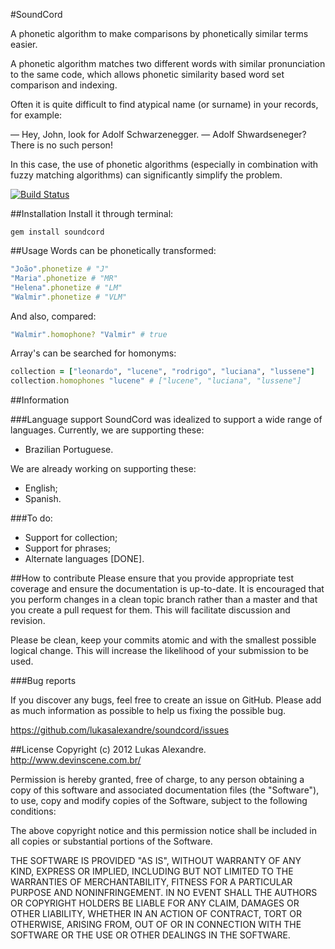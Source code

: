 #SoundCord

A phonetic algorithm to make comparisons by phonetically similar terms easier.

A phonetic algorithm matches two different words with similar pronunciation to the same code, which allows phonetic similarity based word set comparison and indexing.

Often it is quite difficult to find atypical name (or surname) in your records, for example:

— Hey, John, look for Adolf Schwarzenegger.
— Adolf Shwardseneger? There is no such person!

In this case, the use of phonetic algorithms (especially in combination with fuzzy matching algorithms) can significantly simplify the problem.

[![Build Status](https://secure.travis-ci.org/lukasalexandre/soundcord.png)](http://travis-ci.org/lukasalexandre/soundcord)

##Installation
Install it through terminal:

`gem install soundcord`

##Usage
Words can be phonetically transformed:

```ruby
"João".phonetize # "J"
"Maria".phonetize # "MR"
"Helena".phonetize # "LM"
"Walmir".phonetize # "VLM"
```

And also, compared:

```ruby
"Walmir".homophone? "Valmir" # true
```

Array's can be searched for homonyms:

```ruby
collection = ["leonardo", "lucene", "rodrigo", "luciana", "lussene"]
collection.homophones "lucene" # ["lucene", "luciana", "lussene"]
```


##Information

###Language support
SoundCord was idealized to support a wide range of languages. Currently, we are supporting these:

* Brazilian Portuguese.

We are already working on supporting these:

* English;
* Spanish.

###To do:

* Support for collection;
* Support for phrases;
* Alternate languages [DONE].

##How to contribute
Please ensure that you provide appropriate test coverage and ensure the documentation is up-to-date. It is encouraged that you perform changes in a clean topic branch rather than a master and that you create a pull request for them. This will facilitate discussion and revision.

Please be clean, keep your commits atomic and with the smallest possible logical change. This will increase the likelihood of your submission to be used.

###Bug reports

If you discover any bugs, feel free to create an issue on GitHub. Please add as much information as possible to help us fixing the possible bug.

https://github.com/lukasalexandre/soundcord/issues

##License
Copyright (c) 2012 Lukas Alexandre. http://www.devinscene.com.br/

Permission is hereby granted, free of charge, to any person obtaining
a copy of this software and associated documentation files (the
"Software"), to use, copy and modify copies of the Software, subject
to the following conditions:

The above copyright notice and this permission notice shall be
included in all copies or substantial portions of the Software.

THE SOFTWARE IS PROVIDED "AS IS", WITHOUT WARRANTY OF ANY KIND,
EXPRESS OR IMPLIED, INCLUDING BUT NOT LIMITED TO THE WARRANTIES OF
MERCHANTABILITY, FITNESS FOR A PARTICULAR PURPOSE AND
NONINFRINGEMENT. IN NO EVENT SHALL THE AUTHORS OR COPYRIGHT HOLDERS BE
LIABLE FOR ANY CLAIM, DAMAGES OR OTHER LIABILITY, WHETHER IN AN ACTION
OF CONTRACT, TORT OR OTHERWISE, ARISING FROM, OUT OF OR IN CONNECTION
WITH THE SOFTWARE OR THE USE OR OTHER DEALINGS IN THE SOFTWARE.
